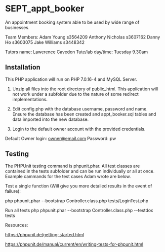 # SEPT_appt_booker
An appointment booking system able to be used by wide range of businesses.

Team Members:
Adam Young s3564209
Anthony Nicholas s3607162
Danny Ho s3603075
Jake Williams s3448342

Tutors name: Lawerence Cavedon
Tute/lab day/time: Tuesday 9.30am

## Installation ##
This PHP application will run on PHP 7.0.16-4 and MySQL Server.

1. Unzip all files into the root directory of public_html. This application will
not work under a subfolder due to the nature of some redirect implementations.

2. Edit config.php with the database username, password and name. Ensure
the database has been created and appt_booker.sql tables and data imported into
the new database.

3. Login to the default owner account with the provided credentials.

Default Owner login: owner@email.com 
           Password: pw

## Testing ##
The PHPUnit testing command is phpunit.phar. All test classes are contained
in the tests subfolder and can be run individually or all at once.
Example cammands for the test cases Adam wrote are below.


Test a single function (Will give you more detailed results in the event of failure):

php phpunit.phar --bootstrap Controller.class.php tests/LoginTest.php

Run all tests
php phpunit.phar --bootstrap Controller.class.php --testdox tests

Resources:

https://phpunit.de/getting-started.html

https://phpunit.de/manual/current/en/writing-tests-for-phpunit.html
